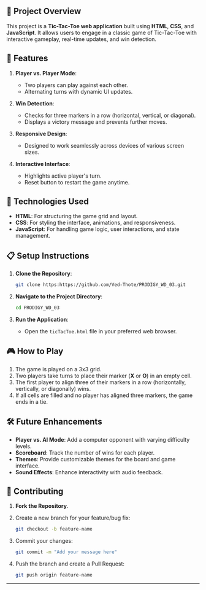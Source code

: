 ## 📌 Project Overview

This project is a **Tic-Tac-Toe web application** built using **HTML**, **CSS**, and **JavaScript**. It allows users to engage in a classic game of Tic-Tac-Toe with interactive gameplay, real-time updates, and win detection.


## 🎯 Features

1. **Player vs. Player Mode**:

   * Two players can play against each other.
   * Alternating turns with dynamic UI updates.

2. **Win Detection**:

   * Checks for three markers in a row (horizontal, vertical, or diagonal).
   * Displays a victory message and prevents further moves.

3. **Responsive Design**:

   * Designed to work seamlessly across devices of various screen sizes.

4. **Interactive Interface**:

   * Highlights active player's turn.
   * Reset button to restart the game anytime.



## 🚀 Technologies Used

* **HTML**: For structuring the game grid and layout.
* **CSS**: For styling the interface, animations, and responsiveness.
* **JavaScript**: For handling game logic, user interactions, and state management.



## 📋 Setup Instructions

1. **Clone the Repository**:

   ```bash
   git clone https:https://github.com/Ved-Thote/PRODIGY_WD_03.git
   ```

2. **Navigate to the Project Directory**:

   ```bash
   cd PRODIGY_WD_03 
   ```

3. **Run the Application**:

   * Open the `ticTacToe.html` file in your preferred web browser.



## 🎮 How to Play

1. The game is played on a 3x3 grid.
2. Two players take turns to place their marker (**X** or **O**) in an empty cell.
3. The first player to align three of their markers in a row (horizontally, vertically, or diagonally) wins.
4. If all cells are filled and no player has aligned three markers, the game ends in a tie.



## 🛠️ Future Enhancements

* **Player vs. AI Mode**: Add a computer opponent with varying difficulty levels.
* **Scoreboard**: Track the number of wins for each player.
* **Themes**: Provide customizable themes for the board and game interface.
* **Sound Effects**: Enhance interactivity with audio feedback.



## 🙌 Contributing

1. **Fork the Repository**.
2. Create a new branch for your feature/bug fix:

   ```bash
   git checkout -b feature-name  
   ```
3. Commit your changes:

   ```bash
   git commit -m "Add your message here"  
   ```
4. Push the branch and create a Pull Request:

   ```bash
   git push origin feature-name  
   ```

---

